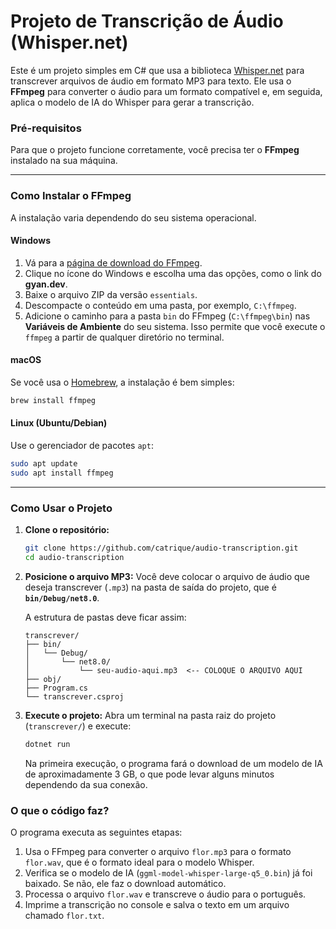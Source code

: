 # Projeto de Transcrição de Áudio (Whisper.net)

Este é um projeto simples em C\# que usa a biblioteca [Whisper.net](https://github.com/sandrohanea/whisper.net) para transcrever arquivos de áudio em formato MP3 para texto. Ele usa o **FFmpeg** para converter o áudio para um formato compatível e, em seguida, aplica o modelo de IA do Whisper para gerar a transcrição.

### Pré-requisitos

Para que o projeto funcione corretamente, você precisa ter o **FFmpeg** instalado na sua máquina.

-----

### Como Instalar o FFmpeg

A instalação varia dependendo do seu sistema operacional.

#### Windows

1.  Vá para a [página de download do FFmpeg](https://ffmpeg.org/download.html).
2.  Clique no ícone do Windows e escolha uma das opções, como o link do **gyan.dev**.
3.  Baixe o arquivo ZIP da versão `essentials`.
4.  Descompacte o conteúdo em uma pasta, por exemplo, `C:\ffmpeg`.
5.  Adicione o caminho para a pasta `bin` do FFmpeg (`C:\ffmpeg\bin`) nas **Variáveis de Ambiente** do seu sistema. Isso permite que você execute o `ffmpeg` a partir de qualquer diretório no terminal.

#### macOS

Se você usa o [Homebrew](https://brew.sh/), a instalação é bem simples:

```bash
brew install ffmpeg
```

#### Linux (Ubuntu/Debian)

Use o gerenciador de pacotes `apt`:

```bash
sudo apt update
sudo apt install ffmpeg
```

-----

### Como Usar o Projeto

1.  **Clone o repositório:**

    ```bash
    git clone https://github.com/catrique/audio-transcription.git
    cd audio-transcription
    ```

2.  **Posicione o arquivo MP3:**
    Você deve colocar o arquivo de áudio que deseja transcrever (`.mp3`) na pasta de saída do projeto, que é **`bin/Debug/net8.0`**.

    A estrutura de pastas deve ficar assim:

    ```
    transcrever/
    ├── bin/
    │   └── Debug/
    │       └── net8.0/
    │           └── seu-audio-aqui.mp3  <-- COLOQUE O ARQUIVO AQUI
    ├── obj/
    ├── Program.cs
    └── transcrever.csproj
    ```

3.  **Execute o projeto:**
    Abra um terminal na pasta raiz do projeto (`transcrever/`) e execute:

    ```bash
    dotnet run
    ```

    Na primeira execução, o programa fará o download de um modelo de IA de aproximadamente 3 GB, o que pode levar alguns minutos dependendo da sua conexão.

### O que o código faz?

O programa executa as seguintes etapas:

1.  Usa o FFmpeg para converter o arquivo `flor.mp3` para o formato `flor.wav`, que é o formato ideal para o modelo Whisper.
2.  Verifica se o modelo de IA (`ggml-model-whisper-large-q5_0.bin`) já foi baixado. Se não, ele faz o download automático.
3.  Processa o arquivo `flor.wav` e transcreve o áudio para o português.
4.  Imprime a transcrição no console e salva o texto em um arquivo chamado `flor.txt`.
